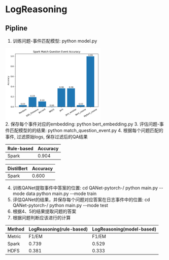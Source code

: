 # LogReasoning
## Pipline
1. 训练问题-事件匹配模型: python model.py 

<img src="results/Spark/spark_match_question_event_acc.png" width=300> \
2. 保存每个事件对应的embedding: python bert_embedding.py
3. 评估问题-事件匹配模型的的结果: python match_question_event.py
4. 根据每个问题匹配的事件, 过滤原始logs, 保存过滤后的QA结果 

| Rule-based      | Accuracy |
| :----------- | :----------- | 
| Spark      | 0.904 |

| DistilBert      | Accuracy |
| :----------- | :----------- |
| Spark      | 0.600 |


4. 训练QANet提取事件中答案的位置: cd QANet-pytorch-/ python main.py --mode data   python main.py --mode train
5. 评估QANet的结果，并保存每个问题对应答案在日志事件中的位置: cd QANet-pytorch-/ python main.py --mode test
6. 根据4、5的结果提取问题的答案
7. 根据问题判断应该进行的计算

|Method | LogReasoning(rule-based)| LogReasoning(model-based)|
| :----------- | :----------- | :----------- |
| Metric  | F1/EM | F1/EM   |
|Spark| 0.739| 0.529|
|HDFS| 0.381 |0.333|

